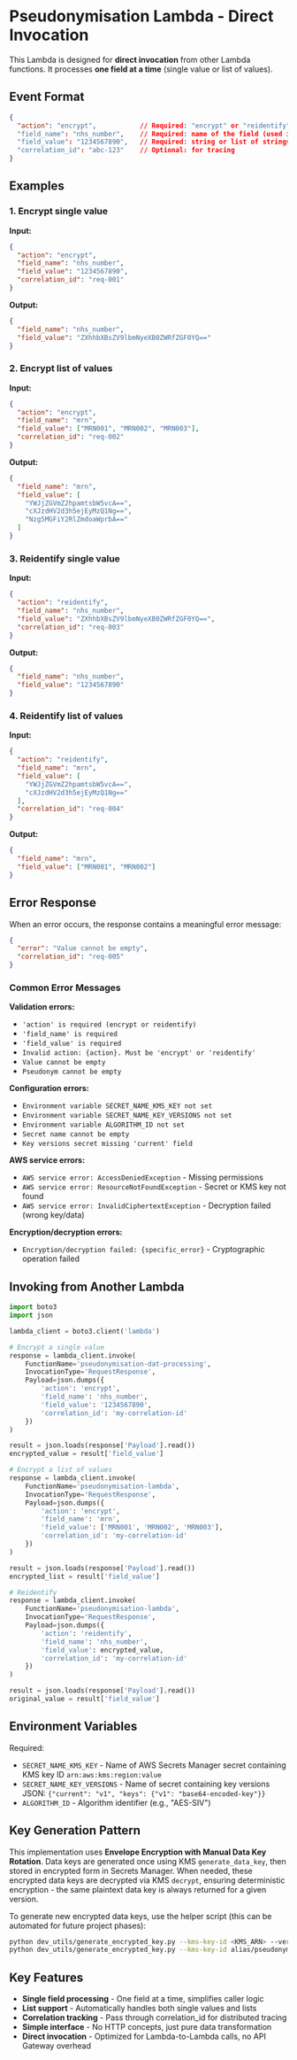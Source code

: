# Pseudonymisation Lambda - Direct Invocation

This Lambda is designed for **direct invocation** from other Lambda functions.
It processes **one field at a time** (single value or list of values).

## Event Format

```json
{
  "action": "encrypt",           // Required: "encrypt" or "reidentify"
  "field_name": "nhs_number",    // Required: name of the field (used in AAD)
  "field_value": "1234567890",   // Required: string or list of strings
  "correlation_id": "abc-123"    // Optional: for tracing
}
```

## Examples

### 1. Encrypt single value

**Input:**
```json
{
  "action": "encrypt",
  "field_name": "nhs_number",
  "field_value": "1234567890",
  "correlation_id": "req-001"
}
```

**Output:**
```json
{
  "field_name": "nhs_number",
  "field_value": "ZXhhbXBsZV9lbmNyeXB0ZWRfZGF0YQ=="
}
```

### 2. Encrypt list of values

**Input:**
```json
{
  "action": "encrypt",
  "field_name": "mrn",
  "field_value": ["MRN001", "MRN002", "MRN003"],
  "correlation_id": "req-002"
}
```

**Output:**
```json
{
  "field_name": "mrn",
  "field_value": [
    "YWJjZGVmZ2hpamtsbW5vcA==",
    "cXJzdHV2d3h5ejEyMzQ1Ng==",
    "Nzg5MGFiY2RlZmdoaWprbA=="
  ]
}
```

### 3. Reidentify single value

**Input:**
```json
{
  "action": "reidentify",
  "field_name": "nhs_number",
  "field_value": "ZXhhbXBsZV9lbmNyeXB0ZWRfZGF0YQ==",
  "correlation_id": "req-003"
}
```

**Output:**
```json
{
  "field_name": "nhs_number",
  "field_value": "1234567890"
}
```

### 4. Reidentify list of values

**Input:**
```json
{
  "action": "reidentify",
  "field_name": "mrn",
  "field_value": [
    "YWJjZGVmZ2hpamtsbW5vcA==",
    "cXJzdHV2d3h5ejEyMzQ1Ng=="
  ],
  "correlation_id": "req-004"
}
```

**Output:**
```json
{
  "field_name": "mrn",
  "field_value": ["MRN001", "MRN002"]
}
```

## Error Response

When an error occurs, the response contains a meaningful error message:

```json
{
  "error": "Value cannot be empty",
  "correlation_id": "req-005"
}
```

### Common Error Messages

**Validation errors:**
- `'action' is required (encrypt or reidentify)`
- `'field_name' is required`
- `'field_value' is required`
- `Invalid action: {action}. Must be 'encrypt' or 'reidentify'`
- `Value cannot be empty`
- `Pseudonym cannot be empty`

**Configuration errors:**
- `Environment variable SECRET_NAME_KMS_KEY not set`
- `Environment variable SECRET_NAME_KEY_VERSIONS not set`
- `Environment variable ALGORITHM_ID not set`
- `Secret name cannot be empty`
- `Key versions secret missing 'current' field`

**AWS service errors:**
- `AWS service error: AccessDeniedException` - Missing permissions
- `AWS service error: ResourceNotFoundException` - Secret or KMS key not found
- `AWS service error: InvalidCiphertextException` - Decryption failed (wrong key/data)

**Encryption/decryption errors:**
- `Encryption/decryption failed: {specific_error}` - Cryptographic operation failed

## Invoking from Another Lambda

```python
import boto3
import json

lambda_client = boto3.client('lambda')

# Encrypt a single value
response = lambda_client.invoke(
    FunctionName='pseudonymisation-dat-processing',
    InvocationType='RequestResponse',
    Payload=json.dumps({
        'action': 'encrypt',
        'field_name': 'nhs_number',
        'field_value': '1234567890',
        'correlation_id': 'my-correlation-id'
    })
)

result = json.loads(response['Payload'].read())
encrypted_value = result['field_value']

# Encrypt a list of values
response = lambda_client.invoke(
    FunctionName='pseudonymisation-lambda',
    InvocationType='RequestResponse',
    Payload=json.dumps({
        'action': 'encrypt',
        'field_name': 'mrn',
        'field_value': ['MRN001', 'MRN002', 'MRN003'],
        'correlation_id': 'my-correlation-id'
    })
)

result = json.loads(response['Payload'].read())
encrypted_list = result['field_value']

# Reidentify
response = lambda_client.invoke(
    FunctionName='pseudonymisation-lambda',
    InvocationType='RequestResponse',
    Payload=json.dumps({
        'action': 'reidentify',
        'field_name': 'nhs_number',
        'field_value': encrypted_value,
        'correlation_id': 'my-correlation-id'
    })
)

result = json.loads(response['Payload'].read())
original_value = result['field_value']
```

## Environment Variables

Required:

- `SECRET_NAME_KMS_KEY` - Name of AWS Secrets Manager secret containing KMS key ID `arn:aws:kms:region:value`
- `SECRET_NAME_KEY_VERSIONS` - Name of secret containing key versions JSON: `{"current": "v1", "keys": {"v1": "base64-encoded-key"}}`
- `ALGORITHM_ID` - Algorithm identifier (e.g., "AES-SIV")

## Key Generation Pattern

This implementation uses **Envelope Encryption with Manual Data Key Rotation**. Data keys are generated once using KMS
`generate_data_key`, then stored in encrypted form in Secrets Manager. When needed, these encrypted data keys are
decrypted via KMS `decrypt`, ensuring deterministic encryption - the same plaintext data key is always returned for a
given version.

To generate new encrypted data keys, use the helper script (this can be automated for future project phases):

```bash
python dev_utils/generate_encrypted_key.py --kms-key-id <KMS_ARN> --version v1
python dev_utils/generate_encrypted_key.py --kms-key-id alias/pseudonymisation-key --version v2 --add-to-existing
```

## Key Features

- **Single field processing** - One field at a time, simplifies caller logic
- **List support** - Automatically handles both single values and lists
- **Correlation tracking** - Pass through correlation_id for distributed tracing
- **Simple interface** - No HTTP concepts, just pure data transformation
- **Direct invocation** - Optimized for Lambda-to-Lambda calls, no API Gateway overhead
